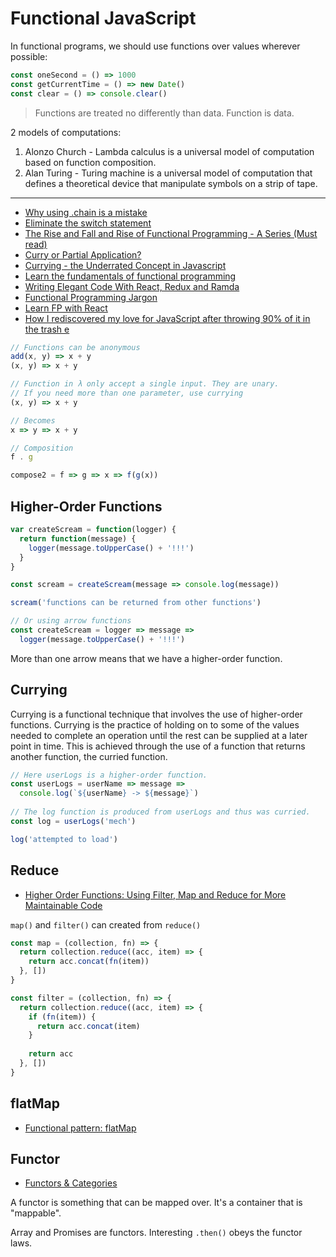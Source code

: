 # Functional JavaScript

In functional programs, we should use functions over values wherever possible:

```js
const oneSecond = () => 1000
const getCurrentTime = () => new Date()
const clear = () => console.clear()
```

> Functions are treated no differently than data. Function is data.

2 models of computations:

1. Alonzo Church - Lambda calculus is a universal model of computation based on function composition.
2. Alan Turing - Turing machine is a universal model of computation that defines a theoretical device that manipulate symbols on a strip of tape.

---

* [Why using .chain is a mistake](https://medium.com/making-internets/why-using-chain-is-a-mistake-9bc1f80d51ba)
* [Eliminate the switch statement](https://hackernoon.com/rethinking-javascript-eliminate-the-switch-statement-for-better-code-5c81c044716d#.7btlwolac)
* [The Rise and Fall and Rise of Functional Programming - A Series (Must read)](https://medium.com/javascript-scene/the-rise-and-fall-and-rise-of-functional-programming-composable-software-c2d91b424c8c#.7ourrkni2)
* [Curry or Partial Application?](https://medium.com/javascript-scene/curry-or-partial-application-8150044c78b8#.fxhqqauo2)
* [Currying - the Underrated Concept in Javascript](https://medium.com/@iquardt/currying-the-underestimated-concept-in-javascript-c95d9a823fc6#.n1jqb68ju)
* [Learn the fundamentals of functional programming](https://medium.freecodecamp.com/learning-the-fundamentals-of-functional-programming-425c9fd901c6#.qchw5q8go)
* [Writing Elegant Code With React, Redux and Ramda](https://medium.com/javascript-inside/the-elegance-of-react-ebc21a2dcd19)
* [Functional Programming Jargon](https://github.com/hemanth/functional-programming-jargon)
* [Learn FP with React](https://jaysoo.ca/2017/04/30/learn-fp-with-react-part-1/)
* [How I rediscovered my love for JavaScript after throwing 90% of it in the trash e](https://hackernoon.com/how-i-rediscovered-my-love-for-javascript-after-throwing-90-of-it-in-the-trash-f1baed075d1b)

```js
// Functions can be anonymous
add(x, y) => x + y
(x, y) => x + y

// Function in λ only accept a single input. They are unary.
// If you need more than one parameter, use currying
(x, y) => x + y

// Becomes
x => y => x + y

// Composition
f . g

compose2 = f => g => x => f(g(x))
```

## Higher-Order Functions

```js
var createScream = function(logger) {
  return function(message) {
    logger(message.toUpperCase() + '!!!')
  }
}

const scream = createScream(message => console.log(message))

scream('functions can be returned from other functions')

// Or using arrow functions
const createScream = logger => message =>
  logger(message.toUpperCase() + '!!!')
```

More than one arrow means that we have a higher-order function.

## Currying

Currying is a functional technique that involves the use of higher-order functions. Currying is the practice of holding on to some of the values needed to complete an operation until the rest can be supplied at a later point in time. This is achieved through the use of a function that returns another function, the curried function.

```js
// Here userLogs is a higher-order function.
const userLogs = userName => message =>
  console.log(`${userName} -> ${message}`)
  
// The log function is produced from userLogs and thus was curried.
const log = userLogs('mech')

log('attempted to load')
```

## Reduce

* [Higher Order Functions: Using Filter, Map and Reduce for More Maintainable Code](https://medium.freecodecamp.org/higher-order-functions-in-javascript-d9101f9cf528)

`map()` and `filter()` can created from `reduce()`

```js
const map = (collection, fn) => {
  return collection.reduce((acc, item) => {
    return acc.concat(fn(item))
  }, [])
}

const filter = (collection, fn) => {
  return collection.reduce((acc, item) => {
    if (fn(item)) {
      return acc.concat(item)
    }
    
    return acc
  }, [])
}
```

## flatMap

* [Functional pattern: flatMap](http://2ality.com/2017/04/flatmap.html)

## Functor

* [Functors & Categories](https://medium.com/javascript-scene/functors-categories-61e031bac53f#.gug709a8t)

A functor is something that can be mapped over. It's a container that is "mappable".

Array and Promises are functors. Interesting `.then()` obeys the functor laws.